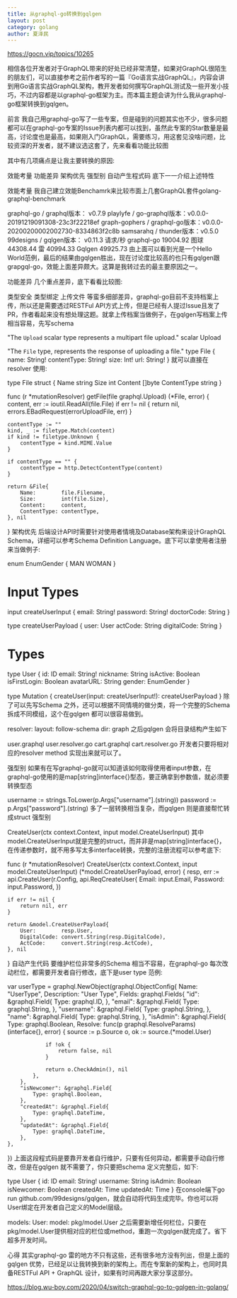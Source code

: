 ```yaml
---
title: 从graphql-go转换到gqlgen
layout: post
category: golang
author: 夏泽民
---
```

https://gocn.vip/topics/10265
<!-- more -->
相信各位开发者对于GraphQL带来的好处已经非常清楚，如果对GraphQL很陌生的朋友们，可以直接参考之前作者写的一篇『Go语言实战GraphQL』，内容会讲到用Go语言实战GraphQL架构，教开发者如何撰写GraphQL测试及一些开发小技巧，不过内容都是以graphql-go框架为主。而本篇主题会讲为什么我从graphql-go框架转换到gqlgen。

前言
我自己用graphql-go写了一些专案，但是碰到的问题其实也不少，很多问题都可以在graphql-go专案的Issue列表内都可以找到，虽然此专案的Star数量是最高，讨论度也是最高，如果刚入门GraphQL，需要练习，用这套见没啥问题，比较资深的开发者，就不建议选这套了，先来看看功能比较图



其中有几项痛点是让我主要转换的原因:

效能考量
功能差异
架构优先
强型别
自动产生程式码
底下一一介绍上述特性

效能考量
我自己建立效能Benchamrk来比较市面上几套GraphQL套件golang-graphql-benchmark

graphql-go / graphql版本： v0.7.9
playlyfe / go-graphql版本：v0.0.0-20191219091308-23c3f22218ef
graph-gophers / graphql-go版本：v0.0.0-20200200002002730-8334863f2c8b
samsarahq / thunder版本：v0.5.0
99designs / gqlgen版本： v0.11.3
请求/秒
graphql-go	19004.92
图球	44308.44
雷	40994.33
Gqlgen	49925.73
由上面可以看到光是一个Hello World范例，最后的结果由gqlgen胜出，现在讨论度比较高的也只有gqlgen跟grapgql-go，效能上面差异颇大。这算是我转过去的最主要原因之一。

功能差异
几个重点差异，底下看看比较图:



类型安全
类型绑定
上传文件
等蛮多细部差异，graphql-go目前不支持档案上传，所以还是需要透过RESTFul API方式上传，但是已经有人提过Issue且发了PR，作者看起来没有想处理这题。就拿上传档案当做例子，在gqlgen写档案上传相当容易，先写schema

"The `Upload` scalar type represents a multipart file upload."
scalar Upload

"The `File` type, represents the response of uploading a file."
type File {
  name: String!
  contentType: String!
  size: Int!
  url: String!
}
就可以直接在 resolver 使用:

type File struct {
    Name        string
    Size        int
    Content     []byte
    ContentType string
}

func (r *mutationResolver) getFile(file graphql.Upload) (*File, error) {
    content, err := ioutil.ReadAll(file.File)
    if err != nil {
        return nil, errors.EBadRequest(errorUploadFile, err)
    }

    contentType := ""
    kind, _ := filetype.Match(content)
    if kind != filetype.Unknown {
        contentType = kind.MIME.Value
    }

    if contentType == "" {
        contentType = http.DetectContentType(content)
    }

    return &File{
        Name:        file.Filename,
        Size:        int(file.Size),
        Content:     content,
        ContentType: contentType,
    }, nil
}
架构优先
后端设计API时需要针对使用者情境及Database架构来设计GraphQL Schema，详细可以参考Schema Definition Language。底下可以拿使用者注册来当做例子:

enum EnumGender {
  MAN
  WOMAN
}

# Input Types
input createUserInput {
  email: String!
  password: String!
  doctorCode: String
}

type createUserPayload {
  user: User
  actCode: String
  digitalCode: String
}

# Types
type User {
  id: ID
  email: String!
  nickname: String
  isActive: Boolean
  isFirstLogin: Boolean
  avatarURL: String
  gender: EnumGender
}

type Mutation {
  createUser(input: createUserInput!): createUserPayload
}
除了可以先写Schema 之外，还可以根据不同情境的做分类，将一个完整的Schema 拆成不同模组，这个在gqlgen 都可以很容易做到。

resolver:
  layout: follow-schema
  dir: graph
之后gqlgen 会将目录结构产生如下

user.graphql
user.resolver.go
cart.graphql
cart.resolver.go
开发者只要将相对应的resolver method 实现出来就可以了。

强型别
如果有在写graphql-go就可以知道该如何取得使用者input参数，在graphql-go使用的是map[string]interface{}型态，要正确拿到参数值，就必须要转换型态

username := strings.ToLower(p.Args["username"].(string))
password := p.Args["password"].(string)
多了一层转换相当复杂，而gqlgen 则是直接帮忙转成struct 强型别

CreateUser(ctx context.Context, input model.CreateUserInput)
其中model.CreateUserInput就是完整的struct，而并非是map[string]interface{}，在传递参数时，就不用多写太多interface转换，完整的注册流程可以参考底下:

func (r *mutationResolver) CreateUser(ctx context.Context, input model.CreateUserInput) (*model.CreateUserPayload, error) {
    resp, err := api.CreateUser(r.Config, api.ReqCreateUser{
        Email:      input.Email,
        Password:   input.Password,
    })

    if err != nil {
        return nil, err
    }

    return &model.CreateUserPayload{
        User:        resp.User,
        DigitalCode: convert.String(resp.DigitalCode),
        ActCode:     convert.String(resp.ActCode),
    }, nil
}
自动产生代码
要维护栏位非常多的Schema 相当不容易，在graphql-go 每次改动栏位，都需要开发者自行修改，底下是user type 范例:

var userType = graphql.NewObject(graphql.ObjectConfig{
    Name:        "UserType",
    Description: "User Type",
    Fields: graphql.Fields{
        "id": &graphql.Field{
            Type: graphql.ID,
        },
        "email": &graphql.Field{
            Type: graphql.String,
        },
        "username": &graphql.Field{
            Type: graphql.String,
        },
        "name": &graphql.Field{
            Type: graphql.String,
        },
        "isAdmin": &graphql.Field{
            Type: graphql.Boolean,
            Resolve: func(p graphql.ResolveParams) (interface{}, error) {
                source := p.Source
                o, ok := source.(*model.User)

                if !ok {
                    return false, nil
                }

                return o.CheckAdmin(), nil
            },
        },
        "isNewcomer": &graphql.Field{
            Type: graphql.Boolean,
        },
        "createdAt": &graphql.Field{
            Type: graphql.DateTime,
        },
        "updatedAt": &graphql.Field{
            Type: graphql.DateTime,
        },
    },
})
上面这段程式码是要靠开发者自行维护，只要有任何异动，都需要手动自行修改，但是在gqlgen 就不需要了，你只要把schema 定义完整后，如下:

type User {
  id: ID
  email: String!
  username: String
  isAdmin: Boolean
  isNewcomer: Boolean
  createdAt: Time
  updatedAt: Time
}
在console端下go run github.com/99designs/gqlgen，就会自动将代码生成完毕。你也可以将User绑定在开发者自己定义的Model层级。

models:
  User:
    model: pkg/model.User
之后需要新增任何栏位，只要在pkg/model.User提供相对应的栏位或method，重跑一次gqlgen就完成了。省下超多开发时间。

心得
其实graphql-go 雷的地方不只有这些，还有很多地方没有列出，但是上面的gqlgen 优势，已经足以让我转换到新的架构上。而在专案新的架构上，也同时具备RESTFul API + GraphQL 设计，如果有时间再跟大家分享这部分。

https://blog.wu-boy.com/2020/04/switch-graphql-go-to-gqlgen-in-golang/